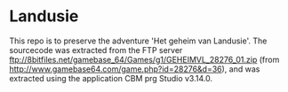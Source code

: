 # Landusie

This repo is to preserve the adventure 'Het geheim van Landusie'. The sourcecode was extracted from the FTP server ftp://8bitfiles.net/gamebase_64/Games/g1/GEHEIMVL_28276_01.zip (from 
http://www.gamebase64.com/game.php?id=28276&d=36), and was extracted using the application CBM prg Studio v3.14.0.
